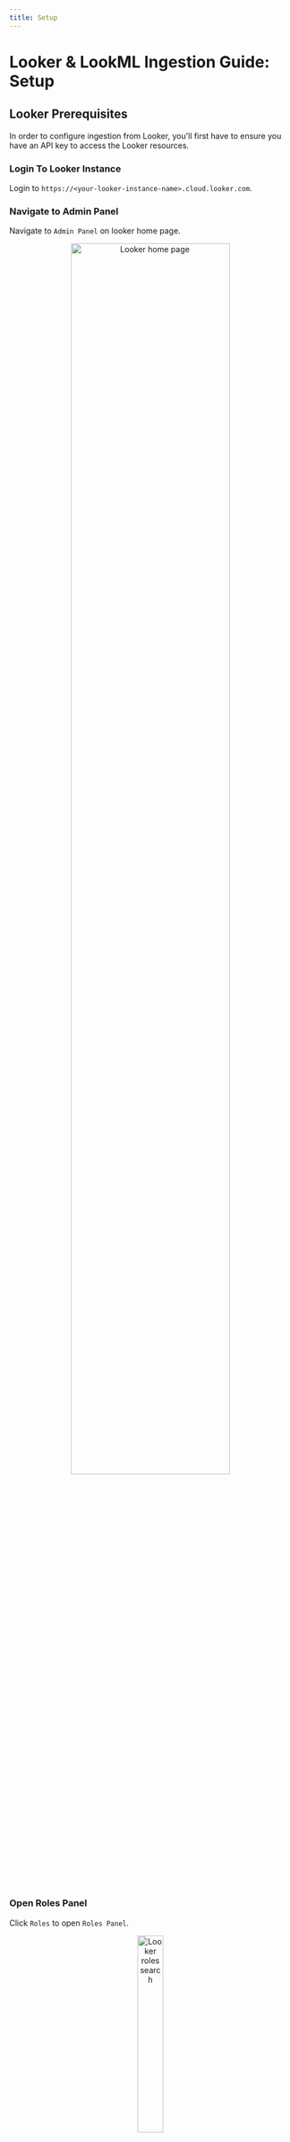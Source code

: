 ```yaml
---
title: Setup
---
```


# Looker & LookML Ingestion Guide: Setup

## Looker Prerequisites

In order to configure ingestion from Looker, you'll first have to ensure you have an API key to access the Looker resources.

### Login To Looker Instance
Login to `https://<your-looker-instance-name>.cloud.looker.com`. 

### Navigate to Admin Panel
Navigate to `Admin Panel` on looker home page.

<p align="center">
   <img width="75%" alt="Looker home page" src="http://raw.githubusercontent.com/datahub-project/static-assets/main/imgs/guides/looker/looker-home-page.png"/>
</p>

### Open Roles Panel
Click `Roles` to open `Roles Panel`.

<p align="center">
   <img width="30%" alt="Looker roles search" src="http://raw.githubusercontent.com/datahub-project/static-assets/main/imgs/guides/looker/looker-roles-search.png"/>
</p>

### Create A New Permission Set

On `Role Panel`, go to `New Permission Set`.

   <p align="center">
   <img width="75%" alt="Looker new permission set" src="https://raw.githubusercontent.com/datahub-project/static-assets/main/imgs/guides/looker/looker-new-permission-set-button.png"/>
   </p>

Set name for `New Permission Set` (For example, `DataHub Connector Permission Set`) and select the following permissions.

<details>
<summary>Permission List</summary>

- access_data
- see_lookml_dashboards
- see_looks
- see_user_dashboards
- explore
- see_sql
- see_lookml
- clear_cache_refresh
- manage_models
- see_datagroups
- see_pdts
- see_queries
- see_schedules
- see_system_activity
- see_users

</details>

After selecting all permissions mentioned above, click `New Permission Set` at the bottom of the page.

   <p align="center">
   <img width="75%" alt="Looker permission set window" src="https://raw.githubusercontent.com/datahub-project/static-assets/main/imgs/guides/looker/looker-permission-set-window.png"/>
   </p>

### Create A Role

On `Role Panel`, go to `New Role`.

   <p align="center">
   <img width="75%" alt="Looker new role button" src="https://raw.githubusercontent.com/datahub-project/static-assets/main/imgs/guides/looker/looker-new-role-button.png"/>
   </p>

Set name for `New Role` (For example, `DataHub Extractor`) and set following fields on this window. 

- Set `Permission Set` to permission set created in previous step (i.e `DataHub Connector Permission Set`)
- Set `Model Set` to `All`

Finally, click `New Role` at the bottom of the page. 

   <p align="center">
   <img width="75%" alt="Looker new role window" src="https://raw.githubusercontent.com/datahub-project/static-assets/main/imgs/guides/looker/looker-new-role-window.png"/>
   </p>

### Create A New User

On `Admin Panel`, click `Users` to open `Users Panel`

   <p align="center">
   <img width="75%" alt="Looker user search" src="https://raw.githubusercontent.com/datahub-project/static-assets/main/imgs/guides/looker/looker-user-search.png"/>
   </p>

Click `Add Users`. 

   <p align="center">
   <img width="75%" alt="Looker add user" src="https://raw.githubusercontent.com/datahub-project/static-assets/main/imgs/guides/looker/looker-add-user-button.png"/>
   </p>

On `Adding a new user`, set detail in following fields. 

- Add user's `Email Addresses` 
- Set `Roles` to the role created in previous step i.e. `DataHub Extractor`

Finally, click `Save`.

<p align="center">
<img width="75%" alt="Looker new user window" src="https://raw.githubusercontent.com/datahub-project/static-assets/main/imgs/guides/looker/looker-add-new-user.png"/>
</p>

### Create An API Key

On `User Panel`, click on newly created user on `User Panel`.

   <p align="center">
   <img width="75%" alt="Looker user panel" src="https://raw.githubusercontent.com/datahub-project/static-assets/main/imgs/guides/looker/looker-user-panel.png"/>
   </p>

Click `Edit Keys` to open `API Key Panel`. 

   <p align="center">
   <img width="75%" alt="Looker user view" src="https://raw.githubusercontent.com/datahub-project/static-assets/main/imgs/guides/looker/looker-user-view.png"/>
   </p>

On `API Key Panel`, click `New API Key` to generate a new `Client Id` and `Client Secret`.
   <p align="center">
   <img width="75%" alt="Looker new api key" src="https://raw.githubusercontent.com/datahub-project/static-assets/main/imgs/guides/looker/looker-api-key.png"/>
   </p>

## LookML Prerequisites

Follow below steps to create GitHub Deploy Key.

### Generate a private-public ssh key pair

```bash
   ssh-keygen -t rsa -f looker_datahub_deploy_key
```

This will typically generate two file like below.
* `looker_datahub_deploy_key` (private key)
* `looker_datahub_deploy_key.pub` (public key)


### Add Deploy Key to GitHub Repository

First, login to [GitHub](https://github.com). 

Navigate to `GitHub Repository` -> `Settings` -> `Deploy Keys` and add public key (i.e. looker_datahub_deploy_key.pub) as deploy key with read access 

<p align="center">
<img width="75%" alt="Looker home page" src="http://raw.githubusercontent.com/datahub-project/static-assets/main/imgs/guides/looker/lookml-deploy-key.png"/>
</p>

Make note of the private key file, you will need to paste the contents of the file into the GitHub Deploy Key field later while [configuring](./configuration.md) ingestion on DataHub Portal.

## Next Steps

Once you've done all the above steps, it's time to [move on](configuration.md) to configuring the actual ingestion source within DataHub.

_Need more help? Join the conversation in [Slack](http://slack.datahubproject.io)!_
